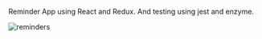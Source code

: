 Reminder App using React and Redux. And testing using jest and enzyme.



![reminders](https://user-images.githubusercontent.com/18342519/33515068-e26dafe8-d783-11e7-9037-dce2ae3ab221.png)
